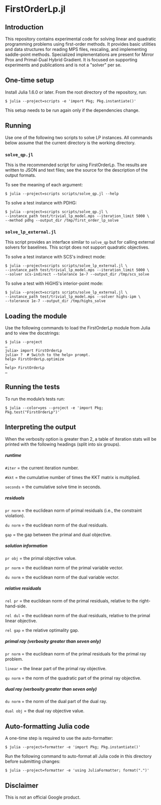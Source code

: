 # FirstOrderLp.jl

## Introduction

This repository contains experimental code for solving linear and quadratic
programming problems using first-order methods. It provides basic utilities and
data structures for reading MPS files, rescaling, and implementing saddle-point
methods. Specialized implementations are present for Mirror Prox and
Primal-Dual Hybrid Gradient. It is focused on supporting experiments and
publications and is not a "solver" per se.

## One-time setup

Install Julia 1.6.0 or later. From the root directory of the repository, run:

```shell
$ julia --project=scripts -e 'import Pkg; Pkg.instantiate()'
```

This setup needs to be run again only if the dependencies change.

## Running

Use one of the following two scripts to solve LP instances. All commands below
assume that the current directory is the working directory.

### `solve_qp.jl`

This is the recommended script for using FirstOrderLp. The results are written
to JSON and text files; see the source for the description of the output
formats.

To see the meaning of each argument:

```shell
$ julia --project=scripts scripts/solve_qp.jl --help
```

To solve a test instance with PDHG:

```shell
$ julia --project=scripts scripts/solve_qp.jl \
--instance_path test/trivial_lp_model.mps --iteration_limit 5000 \
--method pdhg --output_dir /tmp/first_order_lp_solve
```

### `solve_lp_external.jl`

This script provides an interface similar to `solve_qp` but for calling
external solvers for baselines. This script does not support quadratic
objectives.

To solve a test instance with SCS's indirect mode:

```shell
$ julia --project=scripts scripts/solve_lp_external.jl \
--instance_path test/trivial_lp_model.mps --iteration_limit 5000 \
--solver scs-indirect --tolerance 1e-7 --output_dir /tmp/scs_solve
```

To solve a test with HiGHS's interior-point mode:

```shell
$ julia --project=scripts scripts/solve_lp_external.jl \
--instance_path test/trivial_lp_model.mps --solver highs-ipm \
--tolerance 1e-7 --output_dir /tmp/highs_solve
```

## Loading the module

Use the following commands to load the FirstOrderLp module from Julia and to
view the docstrings:

```
$ julia --project
…
julia> import FirstOrderLp
julia> ?  # Switch to the help> prompt.
help> FirstOrderLp.optimize
…
help> FirstOrderLp
…
```

## Running the tests

To run the module’s tests run:

```shell
$ julia --color=yes --project -e 'import Pkg; Pkg.test("FirstOrderLp")'
```

## Interpreting the output

When the verbosity option is greater than 2, a table of iteration stats will be
printed with the following headings (split into six groups).

##### runtime

`#iter` = the current iteration number.

`#kkt` = the cumulative number of times the KKT matrix is multiplied.

`seconds` = the cumulative solve time in seconds.

##### residuals

`pr norm` = the euclidean norm of primal residuals (i.e., the constraint
violation).

`du norm` = the euclidean norm of the dual residuals.

`gap` = the gap between the primal and dual objective.

##### solution information

`pr obj` = the primal objective value.

`pr norm` = the euclidean norm of the primal variable vector.

`du norm` = the euclidean norm of the dual variable vector.

##### relative residuals

`rel pr` = the euclidean norm of the primal residuals, relative to the
right-hand-side.

`rel dul` = the euclidean norm of the dual residuals, relative to the primal
linear objective.

`rel gap` = the relative optimality gap.

##### primal ray (verbosity greater than seven only)

`pr norm` = the euclidean norm of the primal residuals for the primal ray
problem.

`linear` = the linear part of the primal ray objective.

`qu norm` = the norm of the quadratic part of the primal ray objective.

##### dual ray (verbosity greater than seven only)

`du norm` = the norm of the dual part of the dual ray.

`dual obj` = the dual ray objective value.

## Auto-formatting Julia code

A one-time step is required to use the auto-formatter:

```shell
$ julia --project=formatter -e 'import Pkg; Pkg.instantiate()'
```

Run the following command to auto-format all Julia code in this directory before
submitting changes:

```shell
$ julia --project=formatter -e 'using JuliaFormatter; format(".")'
```

## Disclaimer

This is not an official Google product.
